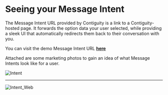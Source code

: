 # Seeing your Message Intent
The Message Intent URL provided by Contiguity is a link to a Contiguity-hosted page. It forwards the option data your user selected, while providing a sleek UI that automatically redirects them back to their conversation with you.

You can visit the demo Message Intent URL **[here](https://api.contiguity.co/enterprise/message/intent?id=f033895f67b60162da647041fba4259bc42b7fcf&fromNumber=%2B1555555555&toNumber=%2B5555555555&companyName=Twilio&option=Dollar&embedText=I%27m%20having%20an%20issue%20with%20billing&imageURL=https%3A%2F%2Fi.ibb.co%2FrMNfpXk%2FFrame-10.png)**

Attached are some marketing photos to gain an idea of what Message Intents look like for a user.

![Intent](https://cdn.discordapp.com/attachments/1119437852279853086/1259702934879473695/angled-twilio-support-cutout.png?ex=669dc8c7&is=669c7747&hm=4db92a28f2072f87791037308c5c44beaa35600a87f66a662c22eb8762b29781&)

<hr>

![Intent_Web](https://cdn.discordapp.com/attachments/1138604986243231794/1263391849125515285/Screenshot_2024-07-18_at_3.07.59_AM.png?ex=669d5c99&is=669c0b19&hm=80c3755f12abd4d0b029068d132baabeedc36b12b1839933db1626fd00a7171f&)